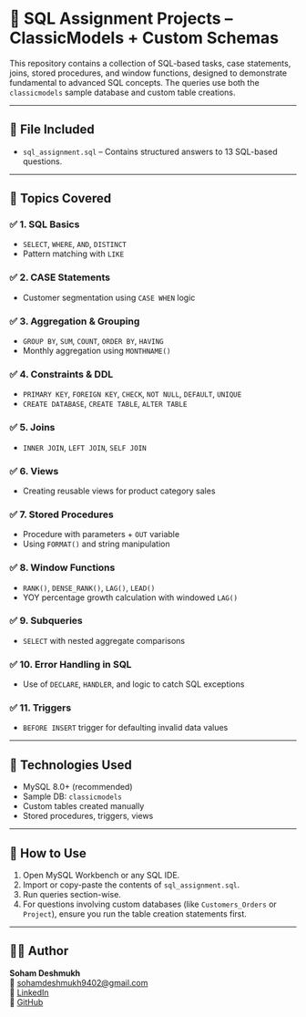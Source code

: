 # 📘 SQL Assignment Projects – ClassicModels + Custom Schemas

This repository contains a collection of SQL-based tasks, case statements, joins, stored procedures, and window functions, designed to demonstrate fundamental to advanced SQL concepts. The queries use both the `classicmodels` sample database and custom table creations.

---

## 📂 File Included

- `sql_assignment.sql` – Contains structured answers to 13 SQL-based questions.

---

## 🧠 Topics Covered

### ✅ 1. SQL Basics
- `SELECT`, `WHERE`, `AND`, `DISTINCT`
- Pattern matching with `LIKE`

### ✅ 2. CASE Statements
- Customer segmentation using `CASE WHEN` logic

### ✅ 3. Aggregation & Grouping
- `GROUP BY`, `SUM`, `COUNT`, `ORDER BY`, `HAVING`
- Monthly aggregation using `MONTHNAME()`

### ✅ 4. Constraints & DDL
- `PRIMARY KEY`, `FOREIGN KEY`, `CHECK`, `NOT NULL`, `DEFAULT`, `UNIQUE`
- `CREATE DATABASE`, `CREATE TABLE`, `ALTER TABLE`

### ✅ 5. Joins
- `INNER JOIN`, `LEFT JOIN`, `SELF JOIN`

### ✅ 6. Views
- Creating reusable views for product category sales

### ✅ 7. Stored Procedures
- Procedure with parameters + `OUT` variable
- Using `FORMAT()` and string manipulation

### ✅ 8. Window Functions
- `RANK()`, `DENSE_RANK()`, `LAG()`, `LEAD()`
- YOY percentage growth calculation with windowed `LAG()`

### ✅ 9. Subqueries
- `SELECT` with nested aggregate comparisons

### ✅ 10. Error Handling in SQL
- Use of `DECLARE`, `HANDLER`, and logic to catch SQL exceptions

### ✅ 11. Triggers
- `BEFORE INSERT` trigger for defaulting invalid data values

---

## 🧪 Technologies Used
- MySQL 8.0+ (recommended)
- Sample DB: `classicmodels`
- Custom tables created manually
- Stored procedures, triggers, views

---

## 🧾 How to Use

1. Open MySQL Workbench or any SQL IDE.
2. Import or copy-paste the contents of `sql_assignment.sql`.
3. Run queries section-wise.
4. For questions involving custom databases (like `Customers_Orders` or `Project`), ensure you run the table creation statements first.

---

## 👨‍💻 Author

**Soham Deshmukh**  
📧 sohamdeshmukh9402@gmail.com  
🔗 [LinkedIn](https://www.linkedin.com/in/soham-deshmukh-a59540304)  
🔗 [GitHub](https://github.com/SohamDeshmukh09)



